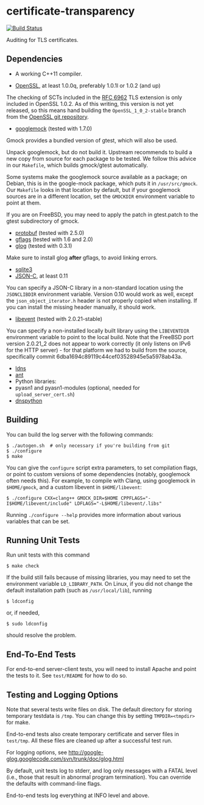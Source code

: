 certificate-transparency
========================

[![Build Status](https://travis-ci.org/google/certificate-transparency.svg?branch=master)](https://travis-ci.org/google/certificate-transparency)

Auditing for TLS certificates.

## Dependencies ##

 - A working C++11 compiler.

 - [OpenSSL](https://www.openssl.org/source/), at least 1.0.0q, preferably 1.0.1l or 1.0.2 (and up)

The checking of SCTs included in the [RFC 6962](http://tools.ietf.org/html/rfc6962) TLS extension is only included in OpenSSL 1.0.2. As of this writing, this version is not yet released, so this means hand building the ```OpenSSL_1_0_2-stable``` branch from the [OpenSSL git repository](https://www.openssl.org/source/repos.html).

 - [googlemock](https://code.google.com/p/googlemock/) (tested with 1.7.0)

Gmock provides a bundled version of gtest, which will also be used.

Unpack googlemock, but do not build it. Upstream recommends to build a new copy from source for each package to be tested. We follow this advice in our ```Makefile```, which builds gmock/gtest automatically.

Some systems make the googlemock source available as a package; on Debian, this is in the google-mock package, which puts it in ```/usr/src/gmock```. Our ```Makefile``` looks in that location by default, but if your googlemock sources are in a different location, set the ```GMOCKDIR``` environment variable to point at them.

If you are on FreeBSD, you may need to apply the patch in gtest.patch to the gtest subdirectory of gmock.

 - [protobuf](https://github.com/google/protobuf) (tested with 2.5.0)
 - [gflags](https://code.google.com/p/gflags/) (tested with 1.6 and 2.0)
 - [glog](https://code.google.com/p/google-glog/) (tested with 0.3.1)

Make sure to install glog **after** gflags, to avoid linking errors.

 - [sqlite3](http://www.sqlite.org/)
 - [JSON-C](https://github.com/json-c/json-c/), at least 0.11

You can specify a JSON-C library in a non-standard location using the ```JSONCLIBDIR``` environment variable. Version 0.10 would work as well, except the ```json_object_iterator.h``` header is not properly copied when installing. If you can install the missing header manually, it should work.

 - [libevent](http://libevent.org/) (tested with 2.0.21-stable)

You can specify a non-installed locally built library using the ```LIBEVENTDIR``` environment variable to point to the local build. Note that the FreeBSD port version 2.0.21_2 does not appear to work correctly (it only listens on IPv6 for the HTTP server) - for that platform we had to build from the source, specifically commit 6dba1694c89119c44cef03528945e5a5978ab43a.

 - [ldns](http://www.nlnetlabs.nl/projects/ldns/)
 - [ant](http://ant.apache.org/)
 - Python libraries:
  - pyasn1 and pyasn1-modules (optional, needed for ```upload_server_cert.sh```)
  - [dnspython](http://www.dnspython.org/)

## Building ##

You can build the log server with the following commands:

    $ ./autogen.sh  # only necessary if you're building from git
    $ ./configure
    $ make

You can give the ```configure``` script extra parameters, to set
compilation flags, or point to custom versions of some dependencies
(notably, googlemock often needs this). For example, to compile with
Clang, using googlemock in ```$HOME/gmock```, and a custom libevent
in ```$HOME/libevent```:

    $ ./configure CXX=clang++ GMOCK_DIR=$HOME CPPFLAGS="-I$HOME/libevent/include" LDFLAGS="-L$HOME/libevent/.libs"

Running ```./configure --help``` provides more information about
various variables that can be set.

## Running Unit Tests ##

Run unit tests with this command

    $ make check

If the build still fails because of missing libraries, you may need to set the
environment variable ```LD_LIBRARY_PATH```. On Linux, if you did not change the
default installation path (such as ```/usr/local/lib```), running

```
$ ldconfig
```

or, if needed,

```
$ sudo ldconfig
```

should resolve the problem.

## End-To-End Tests ##

For end-to-end server-client tests, you will need to install Apache
and point the tests to it. See ```test/README``` for how to do so.

## Testing and Logging Options ##

Note that several tests write files on disk. The default directory for
storing temporary testdata is ```/tmp```. You can change
this by setting ```TMPDIR=<tmpdir>``` for make.

End-to-end tests also create temporary certificate and server files in
```test/tmp```. All these files are cleaned up after a successful test run.

For logging options, see
http://google-glog.googlecode.com/svn/trunk/doc/glog.html

By default, unit tests log to stderr, and log only messages with a FATAL level
(i.e., those that result in abnormal program termination).
You can override the defaults with command-line flags.

End-to-end tests log everything at INFO level and above.
